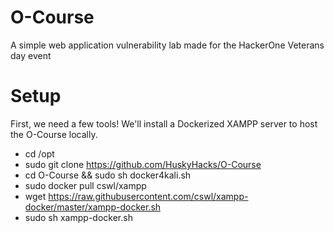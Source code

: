 # O-Course
A simple web application vulnerability lab made for the HackerOne Veterans day event

# Setup

First, we need a few tools! We'll install a Dockerized XAMPP server to host the O-Course locally.

- cd /opt
- sudo git clone https://github.com/HuskyHacks/O-Course
- cd O-Course && sudo sh docker4kali.sh
- sudo docker pull cswl/xampp
- wget https://raw.githubusercontent.com/cswl/xampp-docker/master/xampp-docker.sh
- sudo sh xampp-docker.sh

